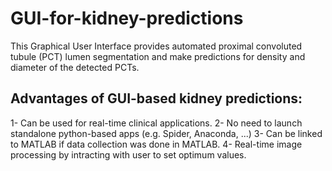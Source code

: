 # GUI-for-kidney-predictions
This Graphical User Interface provides automated proximal convoluted tubule (PCT) lumen segmentation and make predictions for density and diameter of the detected PCTs.
## Advantages of GUI-based kidney predictions:
1- Can be used for real-time clinical applications.
2- No need to launch standalone python-based apps (e.g. Spider, Anaconda, ...)
3- Can be linked to MATLAB if data collection was done in MATLAB. 
4- Real-time image processing by intracting with user to set optimum values. 
